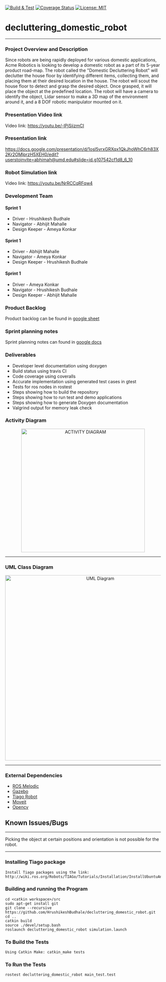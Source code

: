 [![Build & Test](https://github.com/HrushikeshBudhale/decluttering_domestic_robot/actions/workflows/industrial_ci_action.yml/badge.svg)](https://github.com/HrushikeshBudhale/decluttering_domestic_robot/actions/workflows/industrial_ci_action.yml)
[![Coverage Status](https://coveralls.io/repos/github/HrushikeshBudhale/decluttering_domestic_robot/badge.svg?branch=main)](https://coveralls.io/github/HrushikeshBudhale/decluttering_domestic_robot?branch=main)
[![License: MIT](https://img.shields.io/badge/License-MIT-yellow.svg)](https://opensource.org/licenses/MIT)
# decluttering_domestic_robot

---

### Project Overview and Description
Since robots are being rapidly deployed for various domestic applications, Acme Robotics is looking to develop a domestic robot as a part of its 5-year product road-map. The robot called the "Domestic Decluttering Robot" will declutter the house floor by identifying different items, collecting them, and placing them at their desired location in the house.  The robot will scout the house floor to detect and grasp the desired object. Once grasped, it will place the object at the predefined location. The robot will have a camera to identify the object, Lidar sensor to make a 3D map of the environment around it, and a 8 DOF robotic manipulator mounted on it.

### Presentation Video link

Video link: https://youtu.be/-lPjSiizmCI

### Presentation link

https://docs.google.com/presentation/d/1osl5vrxGRXqx1QkJhoWhC6rh83X2Kr2OMlprzH5XEH0/edit?userstoinvite=abhimah@umd.edu#slide=id.g107542cf1d8_6_10

### Robot Simulation link

Video link: https://youtu.be/NrRCCqRFqw4

### Development Team
#### Sprint 1
* Driver        - Hrushikesh Budhale
* Navigator     - Abhijit Mahalle
* Design Keeper - Ameya Konkar

#### Sprint 1
* Driver        - Abhijit Mahalle
* Navigator     - Ameya Konkar
* Design Keeper - Hrushikesh Budhale

#### Sprint 1
* Driver        - Ameya Konkar
* Navigator     - Hrushikesh Budhale
* Design Keeper - Abhijit Mahalle


### Product Backlog
Product backlog can be found in [google sheet](https://docs.google.com/spreadsheets/d/1uLx1TDejwb_q-EkkCh65zcsgOdo6YiGDN0ZlcO-tUYo/edit?usp=sharing)

### Sprint planning notes
Sprint planning notes can found in [google docs](https://docs.google.com/document/d/1j18MeeHkREd-rwEOQwoSgQbipBhqeb5pdRHkQmvJkCU/edit?usp=sharing)

### Deliverables
* Developer level documentation using doxygen
* Build status using travis CI
* Code coverage using coveralls
* Accurate implementation using generated test cases in gtest
* Tests for ros nodes in rostest
* Steps showing how to build the repository
* Steps showing how to run test and demo applications
* Steps showing how to generate Doxygen documentation
* Valgrind output for memory leak check

### Activity Diagram
<p align="center">
  <img src="https://github.com/HrushikeshBudhale/decluttering_domestic_robot/blob/sprint1/uml/initial/activity_diagram.png" alt="ACTIVITY DIAGRAM" width="400"/>
</p>

---

### UML Class Diagram
<p align="center">
  <img src="https://github.com/HrushikeshBudhale/decluttering_domestic_robot/blob/sprint1/uml/initial/class_diagram.png" alt="UML Diagram" width="600"/>
</p>

---

### External Dependencies
- [ROS Melodic](http://wiki.ros.org/melodic/Installation/Ubuntu)
- [Gazebo](http://gazebosim.org/)
- [Tiago Robot](http://wiki.ros.org/Robots/TIAGo/Tutorials)
- [Moveit](https://moveit.ros.org/)
- [Opencv](https://github.com/opencv/opencv)

## Known Issues/Bugs

---
Picking the object at certain positions and orientation is not possible for the robot.

---

### Installing Tiago package

```
Install Tiago packages using the link: http://wiki.ros.org/Robots/TIAGo/Tutorials/Installation/InstallUbuntuAndROS

```

### Building and running the Program

```
cd <catkin workspace>/src
sudo apt-get install git
git clone --recursive https://github.com/HrushikeshBudhale/decluttering_domestic_robot.git
cd ..
catkin build
source ./devel/setup.bash
roslaunch decluttering_domestic_robot simulation.launch

```
### To Build the Tests

```
Using Catkin Make: catkin_make tests

```
### To Run the Tests

```
rostest decluttering_domestic_robot main_test.test

```
